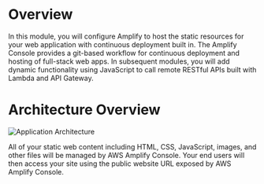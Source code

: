 # Overview
In this module, you will configure Amplify to host the static resources for your web application with continuous deployment built in. The Amplify Console provides a git-based workflow for continuous deployment and hosting of full-stack web apps. In subsequent modules, you will add dynamic functionality using JavaScript to call remote RESTful APIs built with Lambda and API Gateway.
# Architecture Overview

![Application Architecture](Serverless-Web-Application/images/Amplify_Wild_Rydes.png)

All of your static web content including HTML, CSS, JavaScript, images, and other files will be managed by AWS Amplify Console. Your end users will then access your site using the public website URL exposed by AWS Amplify Console.
